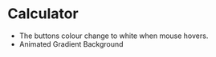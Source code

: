 # Calculator
- The buttons colour change to white when mouse hovers.
- Animated Gradient Background




